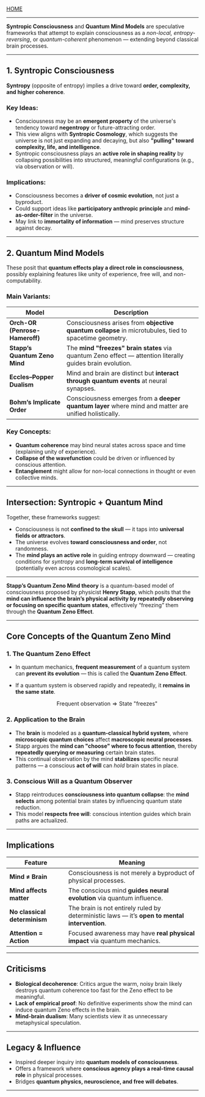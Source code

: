 [HOME](/README.md)     

---     


**Syntropic Consciousness** and **Quantum Mind Models** are speculative frameworks that attempt to explain consciousness as a *non-local, entropy-reversing*, or *quantum-coherent* phenomenon — extending beyond classical brain processes.

---

## **1. Syntropic Consciousness**

**Syntropy** (opposite of entropy) implies a drive toward **order, complexity, and higher coherence**.

### **Key Ideas:**

* Consciousness may be an **emergent property** of the universe's tendency toward **negentropy** or future-attracting order.
* This view aligns with **Syntropic Cosmology**, which suggests the universe is not just expanding and decaying, but also **"pulling" toward complexity, life, and intelligence**.
* Syntropic consciousness plays an **active role in shaping reality** by collapsing possibilities into structured, meaningful configurations (e.g., via observation or will).

### **Implications:**

* Consciousness becomes a **driver of cosmic evolution**, not just a byproduct.
* Could support ideas like **participatory anthropic principle** and **mind-as-order-filter** in the universe.
* May link to **immortality of information** — mind preserves structure against decay.

---

## **2. Quantum Mind Models**

These posit that **quantum effects play a direct role in consciousness**, possibly explaining features like unity of experience, free will, and non-computability.

### **Main Variants:**

| Model                          | Description                                                                                               |
| ------------------------------ | --------------------------------------------------------------------------------------------------------- |
| **Orch-OR (Penrose-Hameroff)** | Consciousness arises from **objective quantum collapse** in microtubules, tied to spacetime geometry.     |
| **Stapp’s Quantum Zeno Mind**  | The **mind "freezes" brain states** via quantum Zeno effect — attention literally guides brain evolution. |
| **Eccles–Popper Dualism**      | Mind and brain are distinct but **interact through quantum events** at neural synapses.                   |
| **Bohm’s Implicate Order**     | Consciousness emerges from a **deeper quantum layer** where mind and matter are unified holistically.     |

### **Key Concepts:**

* **Quantum coherence** may bind neural states across space and time (explaining unity of experience).
* **Collapse of the wavefunction** could be driven or influenced by conscious attention.
* **Entanglement** might allow for non-local connections in thought or even collective minds.

---

## **Intersection: Syntropic + Quantum Mind**

Together, these frameworks suggest:

* Consciousness is not **confined to the skull** — it taps into **universal fields or attractors**.
* The universe evolves **toward consciousness and order**, not randomness.
* The **mind plays an active role** in guiding entropy downward — creating conditions for *syntropy* and **long-term survival of intelligence** (potentially even across cosmological scales).

---     

**Stapp’s Quantum Zeno Mind theory** is a quantum-based model of consciousness proposed by physicist **Henry Stapp**, which posits that the **mind can influence the brain’s physical activity by repeatedly observing or focusing on specific quantum states**, effectively “freezing” them through the **Quantum Zeno Effect**.

---

## **Core Concepts of the Quantum Zeno Mind**

### **1. The Quantum Zeno Effect**

* In quantum mechanics, **frequent measurement** of a quantum system can **prevent its evolution** — this is called the **Quantum Zeno Effect**.
* If a quantum system is observed rapidly and repeatedly, it **remains in the same state**.

  $$
  \text{Frequent observation} \Rightarrow \text{State "freezes"}
  $$

### **2. Application to the Brain**

* The **brain** is modeled as a **quantum-classical hybrid system**, where **microscopic quantum choices** affect **macroscopic neural processes**.
* Stapp argues the **mind can "choose" where to focus attention**, thereby **repeatedly querying or measuring** certain brain states.
* This continual observation by the mind **stabilizes** specific neural patterns — a conscious **act of will** can *hold* brain states in place.

### **3. Conscious Will as a Quantum Observer**

* Stapp reintroduces **consciousness into quantum collapse**: the **mind selects** among potential brain states by influencing quantum state reduction.
* This model **respects free will**: conscious intention guides which brain paths are actualized.

---

## **Implications**

| Feature                      | Meaning                                                                                       |
| ---------------------------- | --------------------------------------------------------------------------------------------- |
| **Mind ≠ Brain**             | Consciousness is not merely a byproduct of physical processes.                                |
| **Mind affects matter**      | The conscious mind **guides neural evolution** via quantum influence.                         |
| **No classical determinism** | The brain is not entirely ruled by deterministic laws — it’s **open to mental intervention**. |
| **Attention = Action**       | Focused awareness may have **real physical impact** via quantum mechanics.                    |

---

## **Criticisms**

* **Biological decoherence**: Critics argue the warm, noisy brain likely destroys quantum coherence too fast for the Zeno effect to be meaningful.
* **Lack of empirical proof**: No definitive experiments show the mind can induce quantum Zeno effects in the brain.
* **Mind-brain dualism**: Many scientists view it as unnecessary metaphysical speculation.

---

## **Legacy & Influence**

* Inspired deeper inquiry into **quantum models of consciousness**.
* Offers a framework where **conscious agency plays a real-time causal role** in physical processes.
* Bridges **quantum physics, neuroscience, and free will debates**.

---
